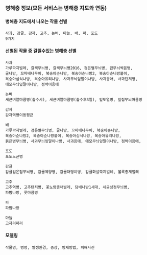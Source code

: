 ### 병해충 정보(모든 서비스는 병해충 지도와 연동)



#### 병해충 지도에서 나오는 작물 선별
	사과, 감귤, 감자, 고추, 논벼, 마늘, 배, 파, 포도
	9가지



#### 선별된 작물 중 걸릴수있는 병해충 선별
	사과
	가루깍지벌레, 갈색무늬병, 갈색무늬병2016, 검은별무늬병, 겹무늬썩음병,
	굴나방, 꼬마배나무이, 복숭아순나방, 복숭아순나방2, 복숭아순나방붙이,
	복숭아심식나방, 복숭아유리나방, 사과무늬잎말이나방, 사과응애, 사과탄저병,
	애모무늬잎말이나방, 점박이응애
	
	논벼
	세균벼알마름병(출수시), 세균벼알마름병(출수후3일), 잎도열병, 잎집무늬마름병
	
	감자
	감자역병이동평균
	
	배
	가루깍지벌레, 검은별무늬병, 굴나방, 꼬마배나무이, 복숭아순나방,
	복숭아순나방2, 복숭아순나방붙이, 복숭아심식나방, 복숭아유리나방,
	붉은병무늬병, 사과무늬잎말이나방, 사과응애, 애모무늬잎말이나방, 점박이응애,
	
	포도 
	포도노균병
	
	감귤
	감귤검은점무늬병, 감귤궤양병, 감귤더뎅이병, 감귤화살깍지벌레, 볼록총채벌레
	
	고추
	고추역병, 고추탄저병, 꽃노랑총채벌레, 담배나방1세대, 세균성점무늬병,
	파밤나방, 풋마름병
	
	파
	파밤나방
	
	마늘 
	고자리파리




#### 모델링
	작물명, 병명, 발생환경, 증상, 방제방법, 피해사진